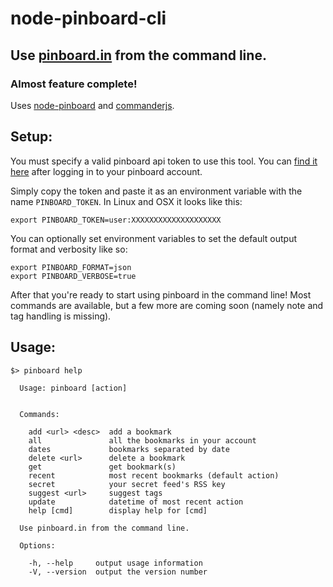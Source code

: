 # node-pinboard-cli
## Use [pinboard.in](https://pinboard.in) from the command line.
### Almost feature complete!

Uses [node-pinboard](https://npmjs.org/package/node-pinboard) and [commanderjs](http://tj.github.io/commander.js/).


## Setup:
You must specify a valid pinboard api token to use this tool. You can [find it here](https://pinboard.in/settings/password) after logging in to your pinboard account.

Simply copy the token and paste it as an environment variable with the name `PINBOARD_TOKEN`. In Linux and OSX it looks like this:
```
export PINBOARD_TOKEN=user:XXXXXXXXXXXXXXXXXXXX
```

You can optionally set environment variables to set the default output format and verbosity like so:
```
export PINBOARD_FORMAT=json
export PINBOARD_VERBOSE=true
```

After that you're ready to start using pinboard in the command line! Most commands are available, but a few more are coming soon (namely note and tag handling is missing).


## Usage:
```
$> pinboard help

  Usage: pinboard [action]


  Commands:

    add <url> <desc>  add a bookmark
    all               all the bookmarks in your account
    dates             bookmarks separated by date
    delete <url>      delete a bookmark
    get               get bookmark(s)
    recent            most recent bookmarks (default action)
    secret            your secret feed's RSS key
    suggest <url>     suggest tags
    update            datetime of most recent action
    help [cmd]        display help for [cmd]

  Use pinboard.in from the command line.

  Options:

    -h, --help     output usage information
    -V, --version  output the version number
```
